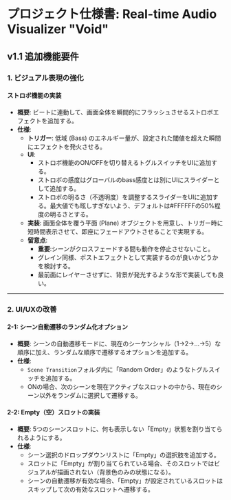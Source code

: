 # プロジェクト仕様書: Real-time Audio Visualizer "Void"

## v1.1 追加機能要件

### 1. ビジュアル表現の強化

#### ストロボ機能の実装
- **概要**: ビートに連動して、画面全体を瞬間的にフラッシュさせるストロボエフェクトを追加する。
- **仕様**:
    - **トリガー**: 低域 (Bass) のエネルギー量が、設定された閾値を超えた瞬間にエフェクトを発火させる。
    - **UI**:
        - ストロボ機能のON/OFFを切り替えるトグルスイッチをUIに追加する。
        - ストロボの感度はグローバルのbass感度とは別にUIにスライダーとして追加する。
        - ストロボの明るさ（不透明度）を調整するスライダーをUIに追加する。最大値でも眩しすぎないよう、デフォルトは#FFFFFFの50%程度の明るさとする。
    - **実装**: 画面全体を覆う平面 (Plane) オブジェクトを用意し、トリガー時に短時間表示させて、即座にフェードアウトさせることで実現する。
    - **留意点**: 
        - **重要**:シーンがクロスフェードする間も動作を停止させないこと。
        - グレイン同様、ポストエフェクトとして実装するのが良いかどうかを検討する。
        - 最前面にレイヤーさせずに、背景が発光するような形で実装しても良い。

---

### 2. UI/UXの改善

#### 2-1: シーン自動遷移のランダム化オプション
- **概要**: シーンの自動遷移モードに、現在のシーケンシャル（1→2→...→5）な順序に加え、ランダムな順序で遷移するオプションを追加する。
- **仕様**:
    - `Scene Transition`フォルダ内に「Random Order」のようなトグルスイッチを追加する。
    - ONの場合、次のシーンを現在アクティブなスロットの中から、現在のシーン以外をランダムに選択して遷移する。

#### 2-2: Empty（空）スロットの実装
- **概要**: 5つのシーンスロットに、何も表示しない「Empty」状態を割り当てられるようにする。
- **仕様**:
    - シーン選択のドロップダウンリストに「Empty」の選択肢を追加する。
    - スロットに「Empty」が割り当てられている場合、そのスロットではビジュアルが描画されない（背景色のみの状態になる）。
    - シーンの自動遷移が有効な場合、「Empty」が設定されているスロットはスキップして次の有効なスロットへ遷移する。
